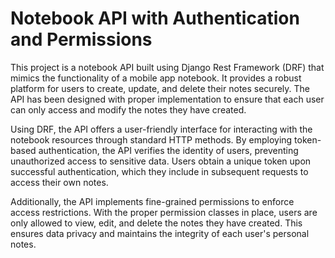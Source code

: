 # Notebook API with Authentication and Permissions
This project is a notebook API built using Django Rest Framework (DRF) that mimics the functionality of a mobile app notebook. It provides a robust platform for users to create, update, and delete their notes securely. The API has been designed with proper implementation to ensure that each user can only access and modify the notes they have created.

Using DRF, the API offers a user-friendly interface for interacting with the notebook resources through standard HTTP methods. By employing token-based authentication, the API verifies the identity of users, preventing unauthorized access to sensitive data. Users obtain a unique token upon successful authentication, which they include in subsequent requests to access their own notes.

Additionally, the API implements fine-grained permissions to enforce access restrictions. With the proper permission classes in place, users are only allowed to view, edit, and delete the notes they have created. This ensures data privacy and maintains the integrity of each user's personal notes.
